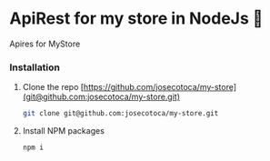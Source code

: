 # ApiRest for my store in NodeJs 💚
Apires for MyStore
### Installation
1. Clone the repo [https://github.com/josecotoca/my-store](git@github.com:josecotoca/my-store.git)
   ```sh
   git clone git@github.com:josecotoca/my-store.git
   ```
2. Install NPM packages
   ```sh
   npm i
   ```
